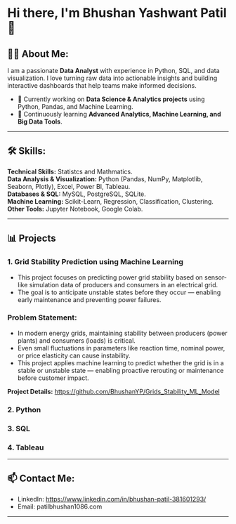 # Hi there, I'm Bhushan Yashwant Patil 👋

## 👨‍💻 About Me:
I am a passionate **Data Analyst** with experience in Python, SQL, and data visualization. I love turning raw data into actionable insights and building interactive dashboards that help teams make informed decisions.  

- 🔭 Currently working on **Data Science & Analytics projects** using Python, Pandas, and Machine Learning.  
- 🌱 Continuously learning **Advanced Analytics, Machine Learning, and Big Data Tools**.  

---

## 🛠 Skills:

**Technical Skills:** Statistcs and Mathmatics.  
**Data Analysis & Visualization:** Python (Pandas, NumPy, Matplotlib, Seaborn, Plotly), Excel, Power BI, Tableau.  
**Databases & SQL:** MySQL, PostgreSQL, SQLite.  
**Machine Learning:** Scikit-Learn, Regression, Classification, Clustering.  
**Other Tools:** Jupyter Notebook, Google Colab.

---

## 📊 Projects

### 1. **Grid Stability Prediction using Machine Learning**
- This project focuses on predicting power grid stability based on sensor-like simulation data of producers and consumers in an electrical grid.
- The goal is to anticipate unstable states before they occur — enabling early maintenance and preventing power failures.

### **Problem Statement:**
- In modern energy grids, maintaining stability between producers (power plants) and consumers (loads) is critical.
- Even small fluctuations in parameters like reaction time, nominal power, or price elasticity can cause instability. 
- This project applies machine learning to predict whether the grid is in a stable or unstable state — enabling proactive rerouting or maintenance before customer impact.

**Project Details:** https://github.com/BhushanYP/Grids_Stability_ML_Model

### 2. **Python**


### 3. **SQL**


### 4. **Tableau**


---

## 📫 Contact Me:
- LinkedIn: https://www.linkedin.com/in/bhushan-patil-381601293/  
- Email: patilbhushan1086.com  

---
